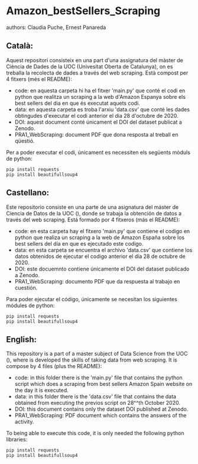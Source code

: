 # Amazon_bestSellers_Scraping
authors: Claudia Puche, Ernest Panareda

## Català:
Aquest repositori consisteix en una part d'una assignatura del màster de Ciència de Dades de la UOC (Univesitat Oberta de Catalunya), on es treballa la recolecta de dades a través del web scraping. Està compost per 4 fitxers (més el README):
- code: en aquesta carpeta hi ha el fitxer 'main.py' que conté el codi en python que realitza un scraping a la web d'Amazon Espanya sobre els best sellers del dia en que és executat aquets codi.
- data: en aquesta carpeta es troba l'arxiu 'data.csv' que conté les dades obtingudes d'executar el codi anterior el dia 28 d'octubre de 2020.
- DOI: aquest document conté únicament el DOI del dataset publicat a Zenodo.
- PRA1_WebScraping: document PDF que dona resposta al treball en qüestió.

Per a poder executar el codi, únicament es necessiten els següents mòduls de python:
```
pip install requests
pip install beautifullsoup4
```


## Castellano:
Este repositorio consiste en una parte de una asignatura del máster de Ciencia de Datos de la UOC (), donde se trabaja la obtención de datos a través del web scraping. Está formado por 4 fitxeros (más el README):
- code: en esta carpeta hay el fitxero 'main.py' que contiene el codigo en python que realiza un scraping a la web de Amazon España sobre los best sellers del día en que es ejecutado este codigo.
- data: en esta carpeta se encuentra el archivo 'data.csv' que contiene los datos obtenidos de ejecutar el codigo anterior el día 28 de octubre de 2020.
- DOI: este docuemnto contiene únicamente  el DOI del dataset publicado a Zenodo.
- PRA1_WebScraping: documento PDF que da respuesta al trabajo en cuestión.

Para poder ejecutar el código, únicamente se necesitan los siguientes módules de python:
```
pip install requests
pip install beautifullsoup4
```

## English:
This repository is a part of a master subject of Data Science from the UOC (), where is developed the skills of taking data from web scraping. It is compose by 4 files (plus the README):
- code: in this folder there is the 'main.py' file that contains the python script which does a scraping from best sellers Amazon Spain website on the day it is executed.
- data: in this folder there is the 'data.csv' file that contains the data obtained from executing the previos script on 28^^th October 2020.
- DOI: this document contains only the dataset DOI published at Zenodo.
- PRA1_WebScraping: PDF document which contains the answers of the activity.

To being able to execute this code, it is only needed the following python libraries:
```
pip install requests
pip install beautifullsoup4
```
